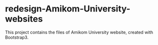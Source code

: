 # redesign-Amikom-University-websites

This project contains the files of Amikom University website, created with Bootstrap3.
